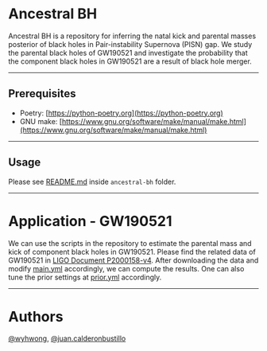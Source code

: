 # Ancestral BH
Ancestral BH is a repository for inferring the natal kick and parental masses posterior of black holes in Pair-instability Supernova (PISN) gap. We study the parental black holes of GW190521 and investigate the probability that the component black holes in GW190521 are a result of black hole merger.

---

## Prerequisites
- Poetry: [https://python-poetry.org](https://python-poetry.org)
- GNU make: [https://www.gnu.org/software/make/manual/make.html](https://www.gnu.org/software/make/manual/make.html)

---

## Usage
Please see [README.md](./ancestral-bh/README.md) inside `ancestral-bh` folder.

---

# Application - GW190521

We can use the scripts in the repository to estimate the parental mass and kick of component black holes in GW190521. Please find the related data of GW190521 in [LIGO Document P2000158-v4](https://dcc.ligo.org/LIGO-P2000158/public). After downloading the data and modify [main.yml](./ancestral-bh/main.yml) accordingly, we can compute the results. One can also tune the prior settings at [prior.yml](./ancestral-bh/prior.yml) accordingly.

---

# Authors
[@wyhwong](https://github.com/wyhwong), [@juan.calderonbustillo](https://git.ligo.org/juan.calderonbustillo)
